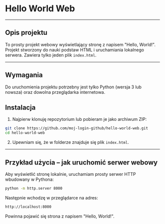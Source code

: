 # Hello World Web

---

## Opis projektu
To prosty projekt webowy wyświetlający stronę z napisem "Hello, World!". Projekt stworzony do nauki podstaw HTML i uruchamiania lokalnego serwera. Zawiera tylko jeden plik `index.html`.

---

## Wymagania
Do uruchomienia projektu potrzebny jest tylko Python (wersja 3 lub nowsza) oraz dowolna przeglądarka internetowa.

## Instalacja
1. Najpierw klonuję repozytorium lub pobieram je jako archiwum ZIP:
```bash
git clone https://github.com/moj-login-github/hello-world-web.git
cd hello-world-web
```
2. Upewniam się, że w folderze znajduje się plik `index.html`.

---

## Przykład użycia – jak uruchomić serwer webowy
Aby wyświetlić stronę lokalnie, uruchamiam prosty serwer HTTP wbudowany w Pythona:
```bash
python -m http.server 8000
```
Następnie wchodzę w przeglądarce na adres:
```bash
http://localhost:8000
```
Powinna pojawić się strona z napisem "Hello, World!".